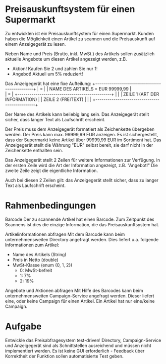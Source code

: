 Preisauskunftsystem für einen Supermarkt
========================================

Zu entwicklen ist ein Preisauskunftsystem für einen Supermarkt.
Kunden haben die Möglichkeit einen Artikel zu scannen und die
Preisauskunft auf einem Anzeigegerät zu lesen.

Neben Name und Preis (Brutto, inkl. MwSt.) des Artikels sollen
zusätzlich aktuelle Angebote um diesen Artikel angezeigt werden,
z.B.
* Aktion! Kaufen Sie 2 und zahlen Sie nur 1!
* Angebot! Aktuell um 5% reduziert!


Das Anzeigegerät hat eine fixe Aufteilung:
+-----------------------------------------------+
|                                =              |
| NAME DES ARTIKELS              = EUR 99999,99 |               
|                                =              |
+-----------------------------------------------+
|                                               |
| ZEILE 1 (ART DER INFORMATION)                 |
| ZEILE 2 (FREITEXT)                            |
|                                               |
+-----------------------------------------------+

Der Name des Artikels kann beliebig lang sein.
Das Anzeigegerät stellt sicher, dass langer Text
als Laufschrift erscheint.
 
Der Preis muss dem Anzeigegerät formatiert als Zeichenkette
übergeben werden. Der Preis kann max. 99999,99 EUR anzeigen.
Es ist sichergestellt, dass der Supermarkt keine Artikel über
99999,99 EUR im Sortiment hat.
Das Anzeigegerät stellt die Währung "EUR" selbst bereit, sie
darf nicht in der Zeichenkette enthalten sein.


Das Anzeigegerät stellt 2 Zeilen für weitere Informationen
zur Verfügung.
In der ersten Zeile wird die Art der Information angezeigt, z.B. "Angebot!"
Die zweite Zeile zeigt die eigentliche Information.

Auch bei diesen 2 Zeilen gilt: das Anzeigegerät stellt sicher, dass zu
langer Text als Laufschrift erscheint.


Rahmenbedingungen
===============================================================================

Barcode
Der zu scannende Artikel hat einen Barcode.
Zum Zeitpunkt des Scannens ist dies die einzige Information, die das
Preisauskunftsystem hat.

Artikelinformationen abfragen
Mit dem Barcode kann beim unternehmensweiten Directory angefragt werden.
Dies liefert u.a. folgende Informationen zum Artikel:

* Name des Artikels (String)
* Preis in Netto (double)
* MwSt-Klasse (enum {0, 1, 2})
  - 0: MwSt-befreit
  - 1: 7%
  - 2: 19%


Angebote und Aktionen abfragen
Mit Hilfe des Barcodes kann beim unternehmensweiten Campaign-Service
angefragt werden. Dieser liefert eine, oder keine Campaign für einen
Artikel. Ein Artikel hat nur eine/keine Campaign.


Aufgabe
===============================================================================
Entwickle das Preisabfragesystem test-driven!
Directory, Campaign-Service und Anzeigegerät sind als Schnittstellen
ausreichend und müssen nicht implementiert werden.
Es ist keine GUI erforderlich - Feedback über Korrektheit der Funktion sollen
automatisierte Test geben.


